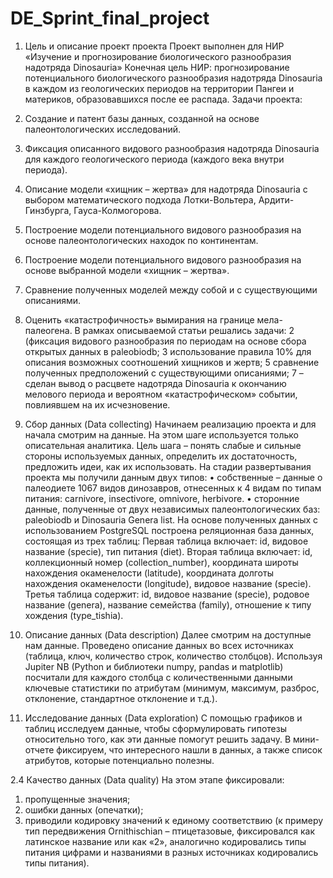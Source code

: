 # DE_Sprint_final_project
1.	Цель и описание проект проекта
Проект выполнен для НИР «Изучение и прогнозирование биологического разнообразия надотряда Dinosauria»
Конечная цель НИР: прогнозирование потенциального биологического разнообразия надотряда Dinosauria в каждом из геологических периодов на территории Пангеи и материков, образовавшихся после ее распада.
Задачи проекта:
1.	Создание и патент базы данных, созданной на основе палеонтологических исследований.
2.	Фиксация описанного видового разнообразия надотряда Dinosauria для каждого геологического периода (каждого века внутри периода).
3.	Описание модели «хищник – жертва» для надотряда Dinosauria с выбором математического подхода Лотки-Вольтера, Ардити-Гинзбурга, Гауса-Колмогорова.
4.	Построение модели потенциального видового разнообразия на основе палеонтологических находок по континентам.
5.	Построение модели потенциального видового разнообразия на основе выбранной модели «хищник – жертва».
6.	Сравнение полученных моделей между собой и с существующими описаниями.
7.	Оценить «катастрофичность» вымирания на границе мела-палеогена.
В рамках описываемой статьи решались задачи:
2 (фиксация видового разнообразия по периодам на основе сбора открытых данных в paleobiodb;
3 использование правила 10% для описания возможных соотношений хищников и жертв;
5 сравнение полученных предположений с существующими описаниями;
7 – сделан вывод о расцвете надотряда Dinosauria к окончанию мелового периода и вероятном «катастрофическом» событии, повлиявшем на их исчезновение.

2.	Сбор данных (Data collecting)
Начинаем реализацию проекта и для начала смотрим на данные. На этом шаге используется только описательная аналитика. Цель шага – понять слабые и сильные стороны используемых данных, определить их достаточность, предложить идеи, как их использовать. 
На стадии развертывания проекта мы получили данным двух типов:
•	собственные – данные о палеодиете 1067 видов динозавров, отнесенных к 4 видам по типам питания: carnivore, insectivore, omnivore, herbivore. 
•	сторонние данные, полученные от двух независимых палеонтологических баз: paleobiodb и Dinosauria Genera list.
На основе полученных данных с использованием PostgreSQL построена реляционная база данных, состоящая из трех таблиц:
Первая таблица включает: id, видовое название (specie), тип питания (diet).
Вторая таблица включает: id, коллекционный номер (сollection_number), координата широты нахождения окаменелости (latitude), координата долготы нахождения окаменелости (longitude), видовое название (specie).
Третья таблица содержит: id, видовое название (specie), родовое название (genera), название семейства (family), отношение к типу хождения (type_tishia).
3.	Описание данных (Data description)
Далее смотрим на доступные нам данные.
Проведено описание данных во всех источниках (таблица, ключ, количество строк, количество столбцов).
Используя Jupiter NB (Python и библиотеки numpy, pandas и matplotlib) посчитали для каждого столбца с количественными данными ключевые статистики по атрибутам (минимум, максимум, разброс, отклонение, стандартное отклонение и т.д.).
4.	Исследование данных (Data exploration)
С помощью графиков и таблиц исследуем данные, чтобы сформулировать гипотезы относительно того, как эти данные помогут решить задачу.
В мини-отчете фиксируем, что интересного нашли в данных, а также список атрибутов, которые потенциально полезны.

2.4 Качество данных (Data quality)
На этом этапе фиксировали:
1)	пропущенные значения;
2)	ошибки данных (опечатки);
3)	приводили кодировку значений к единому соответствию (к примеру тип передвижения Ornithischian – птицетазовые, фиксировался как латинское название или как «2», аналогично кодировались типы питания цифрами и названиями в разных источниках кодировались типы питания).

 


